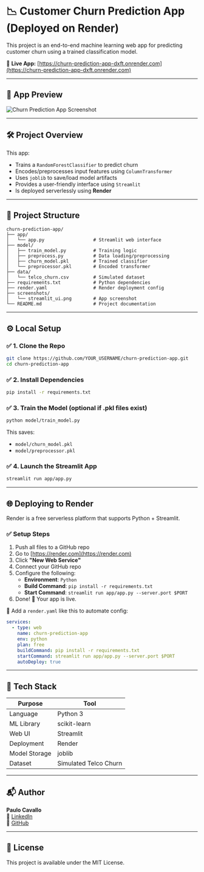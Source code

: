 # 📉 Customer Churn Prediction App (Deployed on Render)

This project is an end-to-end machine learning web app for predicting customer churn using a trained classification model.

🔗 **Live App:** [https://churn-prediction-app-dxft.onrender.com](https://churn-prediction-app-dxft.onrender.com)

---

## 📸 App Preview

![Churn Prediction App Screenshot](screenshots/streamlit_ui.png)

---

## 🛠 Project Overview

This app:
- Trains a `RandomForestClassifier` to predict churn
- Encodes/preprocesses input features using `ColumnTransformer`
- Uses `joblib` to save/load model artifacts
- Provides a user-friendly interface using `Streamlit`
- Is deployed serverlessly using **Render**

---

## 📁 Project Structure

```
churn-prediction-app/
├── app/
│   └── app.py                  # Streamlit web interface
├── model/
│   ├── train_model.py          # Training logic
│   ├── preprocess.py           # Data loading/preprocessing
│   ├── churn_model.pkl         # Trained classifier
│   └── preprocessor.pkl        # Encoded transformer
├── data/
│   └── telco_churn.csv         # Simulated dataset
├── requirements.txt            # Python dependencies
├── render.yaml                 # Render deployment config
├── screenshots/
│   └── streamlit_ui.png        # App screenshot
└── README.md                   # Project documentation
```

---

## ⚙️ Local Setup

### ✅ 1. Clone the Repo

```bash
git clone https://github.com/YOUR_USERNAME/churn-prediction-app.git
cd churn-prediction-app
```

### ✅ 2. Install Dependencies

```bash
pip install -r requirements.txt
```

### ✅ 3. Train the Model (optional if .pkl files exist)

```bash
python model/train_model.py
```

This saves:
- `model/churn_model.pkl`
- `model/preprocessor.pkl`

### ✅ 4. Launch the Streamlit App

```bash
streamlit run app/app.py
```

---

## 🌐 Deploying to Render

Render is a free serverless platform that supports Python + Streamlit.

### ✅ Setup Steps

1. Push all files to a GitHub repo
2. Go to [https://render.com](https://render.com)
3. Click **"New Web Service"**
4. Connect your GitHub repo
5. Configure the following:
   - **Environment**: `Python`
   - **Build Command**: `pip install -r requirements.txt`
   - **Start Command**: `streamlit run app/app.py --server.port $PORT`
6. Done! 🎉 Your app is live.

📌 Add a `render.yaml` like this to automate config:

```yaml
services:
  - type: web
    name: churn-prediction-app
    env: python
    plan: free
    buildCommand: pip install -r requirements.txt
    startCommand: streamlit run app/app.py --server.port $PORT
    autoDeploy: true
```

---

## 🤖 Tech Stack

| Purpose         | Tool            |
|----------------|-----------------|
| Language        | Python 3        |
| ML Library      | scikit-learn    |
| Web UI          | Streamlit       |
| Deployment      | Render          |
| Model Storage   | joblib          |
| Dataset         | Simulated Telco Churn |

---

## 📬 Author

**Paulo Cavallo**  
🔗 [LinkedIn](https://www.linkedin.com/in/paulo-cavallo/)  
🧠 [GitHub](https://github.com/YOUR_USERNAME)

---

## 📄 License

This project is available under the MIT License.